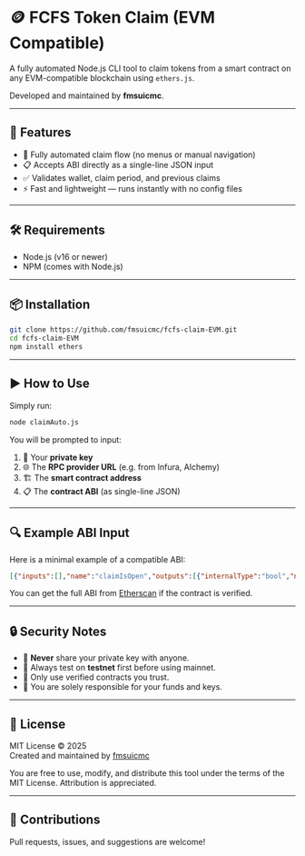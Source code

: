 
# 🪙 FCFS Token Claim (EVM Compatible)

A fully automated Node.js CLI tool to claim tokens from a smart contract on any EVM-compatible blockchain using `ethers.js`.

Developed and maintained by **fmsuicmc**.

---

## 🚀 Features

- 🔄 Fully automated claim flow (no menus or manual navigation)
- 📋 Accepts ABI directly as a single-line JSON input
- ✅ Validates wallet, claim period, and previous claims
- ⚡ Fast and lightweight — runs instantly with no config files

---

## 🛠 Requirements

- Node.js (v16 or newer)
- NPM (comes with Node.js)

---

## 📦 Installation

```bash
git clone https://github.com/fmsuicmc/fcfs-claim-EVM.git
cd fcfs-claim-EVM
npm install ethers
```

---

## ▶️ How to Use

Simply run:

```bash
node claimAuto.js
```

You will be prompted to input:

1. 🔐 Your **private key**
2. 🌐 The **RPC provider URL** (e.g. from Infura, Alchemy)
3. 🏗 The **smart contract address**
4. 📋 The **contract ABI** (as single-line JSON)

---

## 🔍 Example ABI Input

Here is a minimal example of a compatible ABI:

```json
[{"inputs":[],"name":"claimIsOpen","outputs":[{"internalType":"bool","name":"","type":"bool"}],"stateMutability":"view","type":"function"},{"inputs":[],"name":"claimStart","outputs":[{"internalType":"uint256","name":"","type":"uint256"}],"stateMutability":"view","type":"function"},{"inputs":[{"internalType":"address","name":"claimer","type":"address"}],"name":"hasClaimed","outputs":[{"internalType":"bool","name":"","type":"bool"}],"stateMutability":"view","type":"function"},{"inputs":[{"internalType":"address","name":"claimer","type":"address"}],"name":"claim","outputs":[{"internalType":"bool","name":"","type":"bool"}],"stateMutability":"nonpayable","type":"function"}]
```

You can get the full ABI from [Etherscan](https://etherscan.io/) if the contract is verified.

---

## 🔒 Security Notes

- 🚫 **Never** share your private key with anyone.
- 🧪 Always test on **testnet** first before using mainnet.
- 🧾 Only use verified contracts you trust.
- 🧠 You are solely responsible for your funds and keys.

---

## 📄 License

MIT License © 2025  
Created and maintained by [fmsuicmc](https://github.com/fmsuicmc)

You are free to use, modify, and distribute this tool under the terms of the MIT License. Attribution is appreciated.

---

## 🤝 Contributions

Pull requests, issues, and suggestions are welcome!
